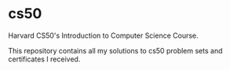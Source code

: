 # cs50
Harvard CS50's Introduction to Computer Science Course.

This repository contains all my solutions to cs50 problem sets and certificates I received.
